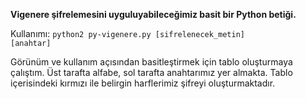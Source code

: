 <b>Vigenere şifrelemesini uyguluyabileceğimiz basit bir Python betiği.</b>

Kullanımı:
<code>python2 py-vigenere.py [sifrelenecek_metin] [anahtar]</code>

Görünüm ve kullanım açısından basitleştirmek için tablo oluşturmaya çalıştım. Üst tarafta alfabe, sol tarafta anahtarımız yer almakta. Tablo içerisindeki kırmızı ile belirgin harflerimiz şifreyi oluşturmaktadır.
